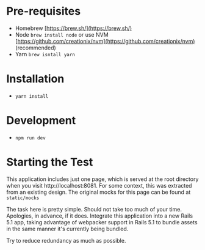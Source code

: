 # Pre-requisites
* Homebrew [https://brew.sh/](https://brew.sh/)
* Node `brew install node` or use NVM [https://github.com/creationix/nvm](https://github.com/creationix/nvm) (recommended)
* Yarn `brew isntall yarn`

# Installation
* `yarn install`

# Development
* `npm run dev`

# Starting the Test
This application includes just one page, which is served at the root directory when you visit http://localhost:8081. 
For some context, this was extracted from an existing design. The original mocks for this page can be found at `static/mocks`


The task here is pretty simple. Should not take too much of your time. Apologies, in advance, if it does.
Integrate this application into a new Rails 5.1 app, taking advantage of webpacker support in Rails 5.1 to bundle assets in the same manner it's currently being bundled.

Try to reduce redundancy as much as possible.